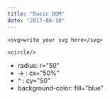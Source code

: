 ```yaml
---
title: "Basic DOM"
date: "2017-08-10"
---
```


`<svg>write your svg here</svg>`

`<circle/>`
* radius: r="50"
* -> : cx="50%"
* ^ : cy="50"
* background-color: fill="blue"
